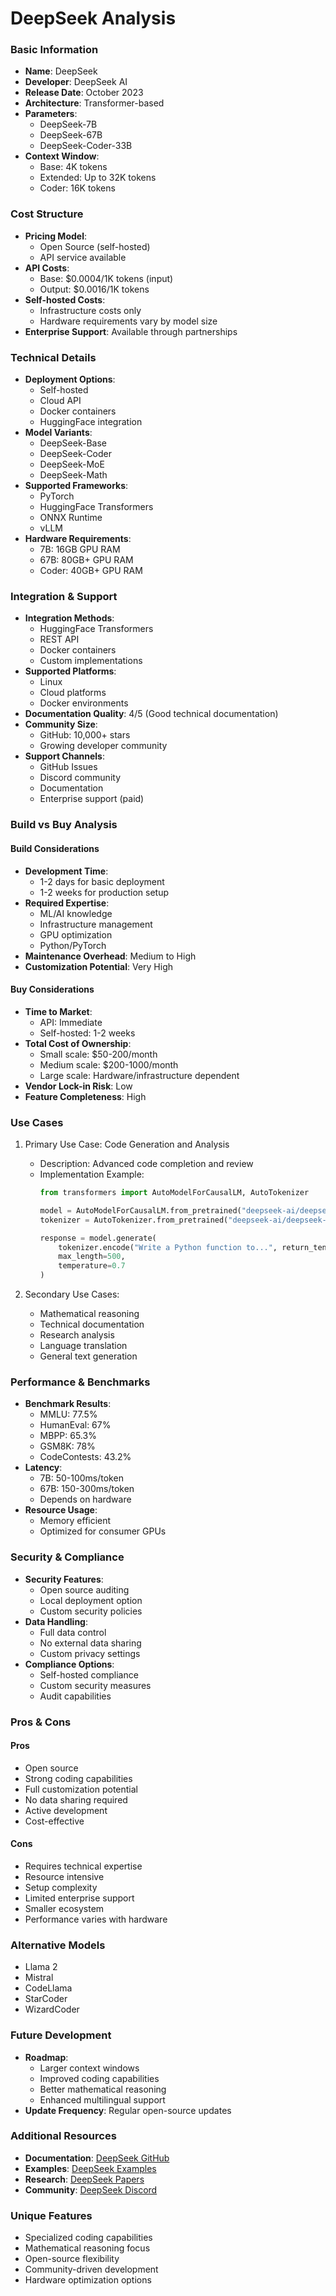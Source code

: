 # DeepSeek Analysis

### Basic Information
- **Name**: DeepSeek
- **Developer**: DeepSeek AI
- **Release Date**: October 2023
- **Architecture**: Transformer-based
- **Parameters**: 
  - DeepSeek-7B
  - DeepSeek-67B
  - DeepSeek-Coder-33B
- **Context Window**: 
  - Base: 4K tokens
  - Extended: Up to 32K tokens
  - Coder: 16K tokens

### Cost Structure
- **Pricing Model**: 
  - Open Source (self-hosted)
  - API service available
- **API Costs**: 
  - Base: $0.0004/1K tokens (input)
  - Output: $0.0016/1K tokens
- **Self-hosted Costs**:
  - Infrastructure costs only
  - Hardware requirements vary by model size
- **Enterprise Support**: Available through partnerships

### Technical Details
- **Deployment Options**: 
  - Self-hosted
  - Cloud API
  - Docker containers
  - HuggingFace integration
- **Model Variants**:
  - DeepSeek-Base
  - DeepSeek-Coder
  - DeepSeek-MoE
  - DeepSeek-Math
- **Supported Frameworks**:
  - PyTorch
  - HuggingFace Transformers
  - ONNX Runtime
  - vLLM
- **Hardware Requirements**: 
  - 7B: 16GB GPU RAM
  - 67B: 80GB+ GPU RAM
  - Coder: 40GB+ GPU RAM

### Integration & Support
- **Integration Methods**:
  - HuggingFace Transformers
  - REST API
  - Docker containers
  - Custom implementations
- **Supported Platforms**: 
  - Linux
  - Cloud platforms
  - Docker environments
- **Documentation Quality**: 4/5 (Good technical documentation)
- **Community Size**: 
  - GitHub: 10,000+ stars
  - Growing developer community
- **Support Channels**:
  - GitHub Issues
  - Discord community
  - Documentation
  - Enterprise support (paid)

### Build vs Buy Analysis
#### Build Considerations
- **Development Time**: 
  - 1-2 days for basic deployment
  - 1-2 weeks for production setup
- **Required Expertise**:
  - ML/AI knowledge
  - Infrastructure management
  - GPU optimization
  - Python/PyTorch
- **Maintenance Overhead**: Medium to High
- **Customization Potential**: Very High

#### Buy Considerations
- **Time to Market**: 
  - API: Immediate
  - Self-hosted: 1-2 weeks
- **Total Cost of Ownership**:
  - Small scale: $50-200/month
  - Medium scale: $200-1000/month
  - Large scale: Hardware/infrastructure dependent
- **Vendor Lock-in Risk**: Low
- **Feature Completeness**: High

### Use Cases
1. Primary Use Case: Code Generation and Analysis
   - Description: Advanced code completion and review
   - Implementation Example:
     ```python
     from transformers import AutoModelForCausalLM, AutoTokenizer
     
     model = AutoModelForCausalLM.from_pretrained("deepseek-ai/deepseek-coder-33b-instruct")
     tokenizer = AutoTokenizer.from_pretrained("deepseek-ai/deepseek-coder-33b-instruct")
     
     response = model.generate(
         tokenizer.encode("Write a Python function to...", return_tensors="pt"),
         max_length=500,
         temperature=0.7
     )
     ```

2. Secondary Use Cases:
   - Mathematical reasoning
   - Technical documentation
   - Research analysis
   - Language translation
   - General text generation

### Performance & Benchmarks
- **Benchmark Results**:
  - MMLU: 77.5%
  - HumanEval: 67%
  - MBPP: 65.3%
  - GSM8K: 78%
  - CodeContests: 43.2%
- **Latency**: 
  - 7B: 50-100ms/token
  - 67B: 150-300ms/token
  - Depends on hardware
- **Resource Usage**:
  - Memory efficient
  - Optimized for consumer GPUs

### Security & Compliance
- **Security Features**:
  - Open source auditing
  - Local deployment option
  - Custom security policies
- **Data Handling**:
  - Full data control
  - No external data sharing
  - Custom privacy settings
- **Compliance Options**:
  - Self-hosted compliance
  - Custom security measures
  - Audit capabilities

### Pros & Cons
#### Pros
- Open source
- Strong coding capabilities
- Full customization potential
- No data sharing required
- Active development
- Cost-effective

#### Cons
- Requires technical expertise
- Resource intensive
- Setup complexity
- Limited enterprise support
- Smaller ecosystem
- Performance varies with hardware

### Alternative Models
- Llama 2
- Mistral
- CodeLlama
- StarCoder
- WizardCoder

### Future Development
- **Roadmap**:
  - Larger context windows
  - Improved coding capabilities
  - Better mathematical reasoning
  - Enhanced multilingual support
- **Update Frequency**: Regular open-source updates

### Additional Resources
- **Documentation**: [DeepSeek GitHub](https://github.com/deepseek-ai/DeepSeek-LLM)
- **Examples**: [DeepSeek Examples](https://github.com/deepseek-ai/DeepSeek-LLM/tree/main/examples)
- **Research**: [DeepSeek Papers](https://arxiv.org/abs/2401.14196)
- **Community**: [DeepSeek Discord](https://discord.gg/deepseek)

### Unique Features
- Specialized coding capabilities
- Mathematical reasoning focus
- Open-source flexibility
- Community-driven development
- Hardware optimization options 